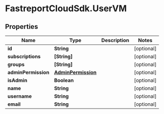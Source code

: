 # FastreportCloudSdk.UserVM

## Properties

Name | Type | Description | Notes
------------ | ------------- | ------------- | -------------
**id** | **String** |  | [optional] 
**subscriptions** | **[String]** |  | [optional] 
**groups** | **[String]** |  | [optional] 
**adminPermission** | [**AdminPermission**](AdminPermission.md) |  | [optional] 
**isAdmin** | **Boolean** |  | [optional] 
**name** | **String** |  | [optional] 
**username** | **String** |  | [optional] 
**email** | **String** |  | [optional] 


